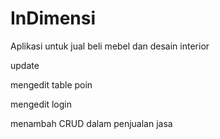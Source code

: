 # InDimensi
Aplikasi untuk jual beli mebel dan desain interior

update 

mengedit table poin

mengedit login

menambah CRUD dalam penjualan jasa















